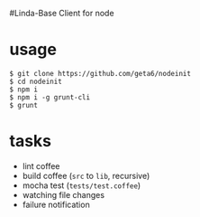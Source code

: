 #Linda-Base Client for node

# usage

    $ git clone https://github.com/geta6/nodeinit
    $ cd nodeinit
    $ npm i
    $ npm i -g grunt-cli
    $ grunt

# tasks

* lint coffee
* build coffee (`src` to `lib`, recursive)
* mocha test (`tests/test.coffee`)
* watching file changes
* failure notification
